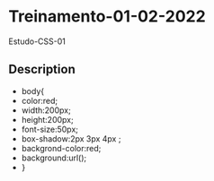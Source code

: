 # Treinamento-01-02-2022
 Estudo-CSS-01

## Description
- body{
- color:red;
- width:200px;
- height:200px;
- font-size:50px;
- box-shadow:2px 3px 4px ;
- backgrond-color:red;
- background:url();
- }
